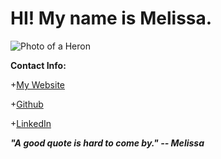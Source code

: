 # HI! My name is Melissa. 

![Photo of a Heron](https://idfg.idaho.gov/species/sites/default/files/taxa/00728_orig.jpg)


**Contact Info:**

+[My Website](http://codehunger.net)

+[Github](https://github.com/MelissaPabst)

+[LinkedIn](https://www.linkedin.com/in/melissapabst/)

**_"A good quote is hard to come by." -- Melissa_**